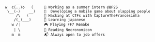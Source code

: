          __
    w  c(..)o   (     🔨 Working as a summer intern @BP2S
     \__(-)    __)    📱  Developing a mobile game about slapping people
         /\   (       🚩 Hacking at CTFs with CaptureTheFrancesinha
        /(_)___)      🌸 Learning japanese
       w /|           🎮 Playing FF7 Remake
        | \           📖 Reading Necronomicon
       m  m           📬 Always open to job offers

<!--
**GambuzX/GambuzX** is a ✨ _special_ ✨ repository because its `README.md` (this file) appears on your GitHub profile.

Here are some ideas to get you started:

- 🔭 I’m currently working on ...
- 🌱 I’m currently learning ...
- 👯 I’m looking to collaborate on ...
- 🤔 I’m looking for help with ...
- 💬 Ask me about ...
- 📫 How to reach me: ...
- 😄 Pronouns: ...
- ⚡ Fun fact: ...
-->
